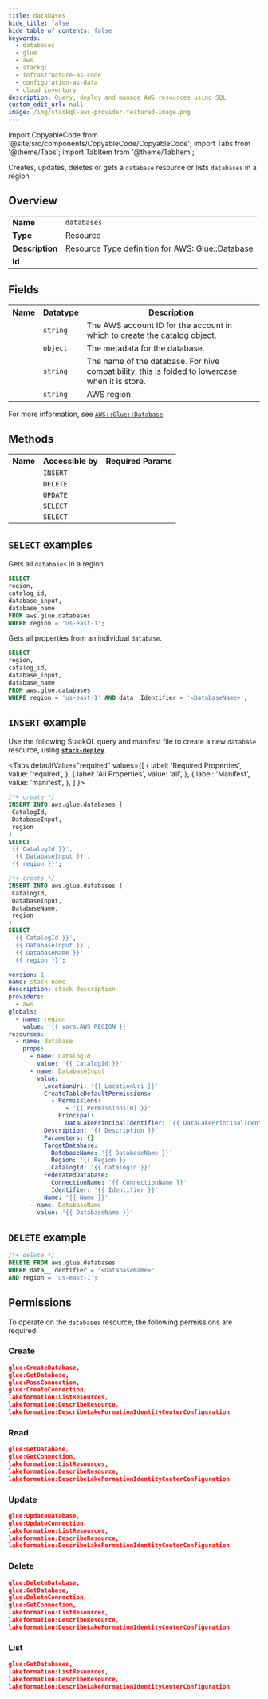 ```yaml
---
title: databases
hide_title: false
hide_table_of_contents: false
keywords:
  - databases
  - glue
  - aws
  - stackql
  - infrastructure-as-code
  - configuration-as-data
  - cloud inventory
description: Query, deploy and manage AWS resources using SQL
custom_edit_url: null
image: /img/stackql-aws-provider-featured-image.png
---
```


import CopyableCode from '@site/src/components/CopyableCode/CopyableCode';
import Tabs from '@theme/Tabs';
import TabItem from '@theme/TabItem';

Creates, updates, deletes or gets a <code>database</code> resource or lists <code>databases</code> in a region

## Overview
<table>
<tbody>
<tr><td><b>Name</b></td><td><code>databases</code></td></tr>
<tr><td><b>Type</b></td><td>Resource</td></tr>
<tr><td><b>Description</b></td><td>Resource Type definition for AWS::Glue::Database</td></tr>
<tr><td><b>Id</b></td><td><CopyableCode code="aws.glue.databases" /></td></tr>
</tbody>
</table>

## Fields
<table>
<tbody>
<tr><th>Name</th><th>Datatype</th><th>Description</th></tr><tr><td><CopyableCode code="catalog_id" /></td><td><code>string</code></td><td>The AWS account ID for the account in which to create the catalog object.</td></tr>
<tr><td><CopyableCode code="database_input" /></td><td><code>object</code></td><td>The metadata for the database.</td></tr>
<tr><td><CopyableCode code="database_name" /></td><td><code>string</code></td><td>The name of the database. For hive compatibility, this is folded to lowercase when it is store.</td></tr>
<tr><td><CopyableCode code="region" /></td><td><code>string</code></td><td>AWS region.</td></tr>
</tbody>
</table>

For more information, see <a href="https://docs.aws.amazon.com/AWSCloudFormation/latest/UserGuide/aws-resource-glue-database.html"><code>AWS::Glue::Database</code></a>.

## Methods

<table>
<tbody>
  <tr>
    <th>Name</th>
    <th>Accessible by</th>
    <th>Required Params</th>
  </tr>
  <tr>
    <td><CopyableCode code="create_resource" /></td>
    <td><code>INSERT</code></td>
    <td><CopyableCode code="DatabaseInput, CatalogId, region" /></td>
  </tr>
  <tr>
    <td><CopyableCode code="delete_resource" /></td>
    <td><code>DELETE</code></td>
    <td><CopyableCode code="data__Identifier, region" /></td>
  </tr>
  <tr>
    <td><CopyableCode code="update_resource" /></td>
    <td><code>UPDATE</code></td>
    <td><CopyableCode code="data__Identifier, data__PatchDocument, region" /></td>
  </tr>
  <tr>
    <td><CopyableCode code="list_resources" /></td>
    <td><code>SELECT</code></td>
    <td><CopyableCode code="region" /></td>
  </tr>
  <tr>
    <td><CopyableCode code="get_resource" /></td>
    <td><code>SELECT</code></td>
    <td><CopyableCode code="data__Identifier, region" /></td>
  </tr>
</tbody>
</table>

## `SELECT` examples
Gets all <code>databases</code> in a region.
```sql
SELECT
region,
catalog_id,
database_input,
database_name
FROM aws.glue.databases
WHERE region = 'us-east-1';
```
Gets all properties from an individual <code>database</code>.
```sql
SELECT
region,
catalog_id,
database_input,
database_name
FROM aws.glue.databases
WHERE region = 'us-east-1' AND data__Identifier = '<DatabaseName>';
```

## `INSERT` example

Use the following StackQL query and manifest file to create a new <code>database</code> resource, using [__`stack-deploy`__](https://pypi.org/project/stack-deploy/).

<Tabs
    defaultValue="required"
    values={[
      { label: 'Required Properties', value: 'required', },
      { label: 'All Properties', value: 'all', },
      { label: 'Manifest', value: 'manifest', },
    ]
}>
<TabItem value="required">

```sql
/*+ create */
INSERT INTO aws.glue.databases (
 CatalogId,
 DatabaseInput,
 region
)
SELECT 
'{{ CatalogId }}',
 '{{ DatabaseInput }}',
'{{ region }}';
```
</TabItem>
<TabItem value="all">

```sql
/*+ create */
INSERT INTO aws.glue.databases (
 CatalogId,
 DatabaseInput,
 DatabaseName,
 region
)
SELECT 
 '{{ CatalogId }}',
 '{{ DatabaseInput }}',
 '{{ DatabaseName }}',
 '{{ region }}';
```
</TabItem>
<TabItem value="manifest">

```yaml
version: 1
name: stack name
description: stack description
providers:
  - aws
globals:
  - name: region
    value: '{{ vars.AWS_REGION }}'
resources:
  - name: database
    props:
      - name: CatalogId
        value: '{{ CatalogId }}'
      - name: DatabaseInput
        value:
          LocationUri: '{{ LocationUri }}'
          CreateTableDefaultPermissions:
            - Permissions:
                - '{{ Permissions[0] }}'
              Principal:
                DataLakePrincipalIdentifier: '{{ DataLakePrincipalIdentifier }}'
          Description: '{{ Description }}'
          Parameters: {}
          TargetDatabase:
            DatabaseName: '{{ DatabaseName }}'
            Region: '{{ Region }}'
            CatalogId: '{{ CatalogId }}'
          FederatedDatabase:
            ConnectionName: '{{ ConnectionName }}'
            Identifier: '{{ Identifier }}'
          Name: '{{ Name }}'
      - name: DatabaseName
        value: '{{ DatabaseName }}'

```
</TabItem>
</Tabs>

## `DELETE` example

```sql
/*+ delete */
DELETE FROM aws.glue.databases
WHERE data__Identifier = '<DatabaseName>'
AND region = 'us-east-1';
```

## Permissions

To operate on the <code>databases</code> resource, the following permissions are required:

### Create
```json
glue:CreateDatabase,
glue:GetDatabase,
glue:PassConnection,
glue:CreateConnection,
lakeformation:ListResources,
lakeformation:DescribeResource,
lakeformation:DescribeLakeFormationIdentityCenterConfiguration
```

### Read
```json
glue:GetDatabase,
glue:GetConnection,
lakeformation:ListResources,
lakeformation:DescribeResource,
lakeformation:DescribeLakeFormationIdentityCenterConfiguration
```

### Update
```json
glue:UpdateDatabase,
glue:UpdateConnection,
lakeformation:ListResources,
lakeformation:DescribeResource,
lakeformation:DescribeLakeFormationIdentityCenterConfiguration
```

### Delete
```json
glue:DeleteDatabase,
glue:GetDatabase,
glue:DeleteConnection,
glue:GetConnection,
lakeformation:ListResources,
lakeformation:DescribeResource,
lakeformation:DescribeLakeFormationIdentityCenterConfiguration
```

### List
```json
glue:GetDatabases,
lakeformation:ListResources,
lakeformation:DescribeResource,
lakeformation:DescribeLakeFormationIdentityCenterConfiguration
```
